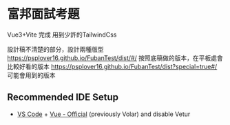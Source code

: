 # 富邦面試考題

Vue3+Vite 完成
用到少許的TailwindCss

設計稿不清楚的部分，設計兩種版型
https://psplover16.github.io/FubanTest/dist/#/   按照底稿做的版本，在平板處會比較好看的版本
https://psplover16.github.io/FubanTest/dist?special=true#/   可能會用到的版本

## Recommended IDE Setup

- [VS Code](https://code.visualstudio.com/) + [Vue - Official](https://marketplace.visualstudio.com/items?itemName=Vue.volar) (previously Volar) and disable Vetur
